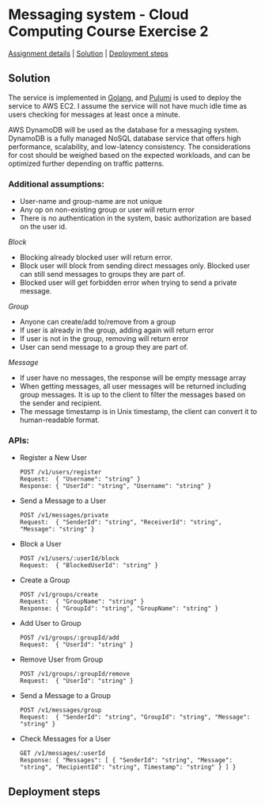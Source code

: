 # Messaging system - Cloud Computing Course Exercise 2

[Assignment details](ASSIGNMENT-README.md#assignment) | [Solution](#solution) | [Deployment steps](#deployment-steps)

## Solution


The service is implemented in [Golang](https://go.dev/), and [Pulumi](https://www.pulumi.com/) is used to deploy the service to AWS EC2.
I assume the service will not have much idle time as users checking for messages at least once a minute. 

AWS DynamoDB will be used as the database for a messaging system. 
DynamoDB is a fully managed NoSQL database service that offers high performance, scalability, and low-latency consistency.
The considerations for cost should be weighed based on the expected workloads, and can be optimized further depending on traffic patterns.

### Additional assumptions:
- User-name and group-name are not unique
- Any op on non-existing group or user will return error
- There is no authentication in the system, basic authorization are based on the user id.

*Block*
- Blocking already blocked user will return error.
- Block user will block from sending direct messages only. Blocked user can still send messages to groups they are part of.
- Blocked user will get forbidden error when trying to send a private message.

*Group*
- Anyone can create/add to/remove from a group
- If user is already in the group, adding again will return error
- If user is not in the group, removing will return error
- User can send message to a group they are part of.

*Message*
- If user have no messages, the response will be empty message array
- When getting messages, all user messages will be returned including group messages. It is up to the client to filter the messages based on the sender and recipient.
- The message timestamp is in Unix timestamp, the client can convert it to human-readable format.


### APIs:

- Register a New User 
  ```
  POST /v1/users/register
  Request:  { "Username": "string" }
  Response: { "UserId": "string", "Username": "string" }
  ```

- Send a Message to a User
  ```
  POST /v1/messages/private
  Request:  { "SenderId": "string", "ReceiverId": "string", "Message": "string" }
  ```
  
- Block a User
  ```
  POST /v1/users/:userId/block
  Request:  { "BlockedUserId": "string" }
  ```

- Create a Group
    ```
    POST /v1/groups/create
    Request:  { "GroupName": "string" }
    Response: { "GroupId": "string", "GroupName": "string" }
    ```
  
- Add User to Group
    ```
    POST /v1/groups/:groupId/add
    Request:  { "UserId": "string" }
    ```
- Remove User from Group  
    ```
    POST /v1/groups/:groupId/remove
    Request:  { "UserId": "string" }
    ```
  
- Send a Message to a Group
    ```
    POST /v1/messages/group
    Request:  { "SenderId": "string", "GroupId": "string", "Message": "string" }
    ```
  
- Check Messages for a User
    ```
    GET /v1/messages/:userId
    Response: { "Messages": [ { "SenderId": "string", "Message": "string", "RecipientId": "string", Timestamp": "string" } ] }
    ```


## Deployment steps

